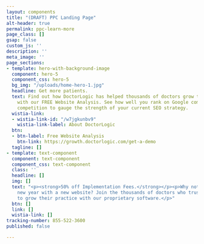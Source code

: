 ```yaml
---
layout: components
title: "(DRAFT) PPC Landing Page"
alt-header: true
permalink: ppc-learn-more
page_class: []
gsap: false
custom_js: ''
description: ''
meta_image: ''
page_sections:
- template: hero-with-background-image
  component: hero-5
  component_css: hero-5
  bg_img: "/uploads/home-hero-1.jpg"
  headline: Get more patients.
  text: Find out how DoctorLogic has helped thousands of doctors grow their practice
    with our FREE Website Analysis. See how well you rank on Google compared to your
    competition to gauge the strength of your current SEO strategy.
  wistia-link:
  - wistia-link-id: "/w7jgkunbv9"
    wistia-link-label: About DoctorLogic
  btn:
  - btn-label: Free Website Analysis
    btn-link: https://growth.doctorlogic.com/get-a-demo
  tagline: []
- template: text-component
  component: text-component
  component_css: text-component
  class: ''
  headline: []
  img: []
  text: "<p><strong>50% off Implementation Fees.</strong></p><p>Why not ring in the
    new year with a new website? Join the thousands of doctors who trust DoctorLogic
    to grow their practice with our proprietary software.</p>"
  btn: []
  link: []
  wistia-link: []
tracking-number: 855-522-3600
published: false

---
```

